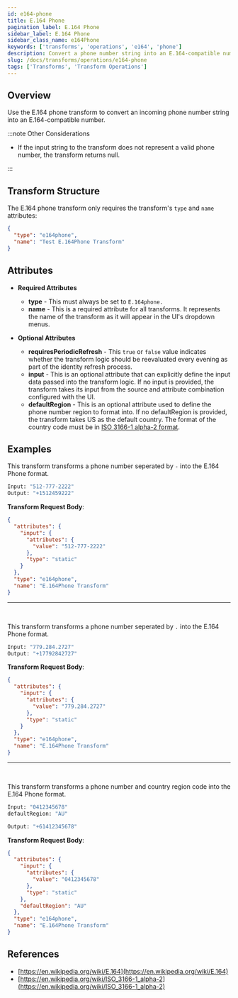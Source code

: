 ```yaml
---
id: e164-phone
title: E.164 Phone
pagination_label: E.164 Phone
sidebar_label: E.164 Phone
sidebar_class_name: e164Phone
keywords: ['transforms', 'operations', 'e164', 'phone']
description: Convert a phone number string into an E.164-compatible number.
slug: /docs/transforms/operations/e164-phone
tags: ['Transforms', 'Transform Operations']
---
```


## Overview

Use the E.164 phone transform to convert an incoming phone number string into an E.164-compatible number.

:::note Other Considerations

- If the input string to the transform does not represent a valid phone number, the transform returns null.

:::

## Transform Structure

The E.164 phone transform only requires the transform's `type` and `name` attributes:

```json
{
  "type": "e164phone",
  "name": "Test E.164Phone Transform"
}
```

## Attributes

- **Required Attributes**

  - **type** - This must always be set to `E.164phone.`
  - **name** - This is a required attribute for all transforms. It represents the name of the transform as it will appear in the UI's dropdown menus.

- **Optional Attributes**
  - **requiresPeriodicRefresh** - This `true` or `false` value indicates whether the transform logic should be reevaluated every evening as part of the identity refresh process.
  - **input** - This is an optional attribute that can explicitly define the input data passed into the transform logic. If no input is provided, the transform takes its input from the source and attribute combination configured with the UI.
  - **defaultRegion** - This is an optional attribute used to define the phone number region to format into. If no defaultRegion is provided, the transform takes US as the default country. The format of the country code must be in [ISO 3166-1 alpha-2 format](https://en.wikipedia.org/wiki/ISO_3166-1_alpha-2).

## Examples

This transform transforms a phone number seperated by `-` into the E.164 Phone format.

```bash
Input: "512-777-2222"
Output: "+1512459222"
```

**Transform Request Body**:

```json
{
  "attributes": {
    "input": {
      "attributes": {
        "value": "512-777-2222"
      },
      "type": "static"
    }
  },
  "type": "e164phone",
  "name": "E.164Phone Transform"
}
```

---

<p>&nbsp;</p>

This transform transforms a phone number seperated by `.` into the E.164 Phone format.

```bash
Input: "779.284.2727"
Output: "+17792842727"
```

**Transform Request Body**:

```json
{
  "attributes": {
    "input": {
      "attributes": {
        "value": "779.284.2727"
      },
      "type": "static"
    }
  },
  "type": "e164phone",
  "name": "E.164Phone Transform"
}
```

---

<p>&nbsp;</p>

This transform transforms a phone number and country region code into the E.164 Phone format.

```bash
Input: "0412345678"
defaultRegion: "AU"

Output: "+61412345678"
```

**Transform Request Body**:

```json
{
  "attributes": {
    "input": {
      "attributes": {
        "value": "0412345678"
      },
      "type": "static"
    },
    "defaultRegion": "AU"
  },
  "type": "e164phone",
  "name": "E.164Phone Transform"
}
```

## References

- [https://en.wikipedia.org/wiki/E.164](https://en.wikipedia.org/wiki/E.164)
- [https://en.wikipedia.org/wiki/ISO_3166-1_alpha-2](https://en.wikipedia.org/wiki/ISO_3166-1_alpha-2)
